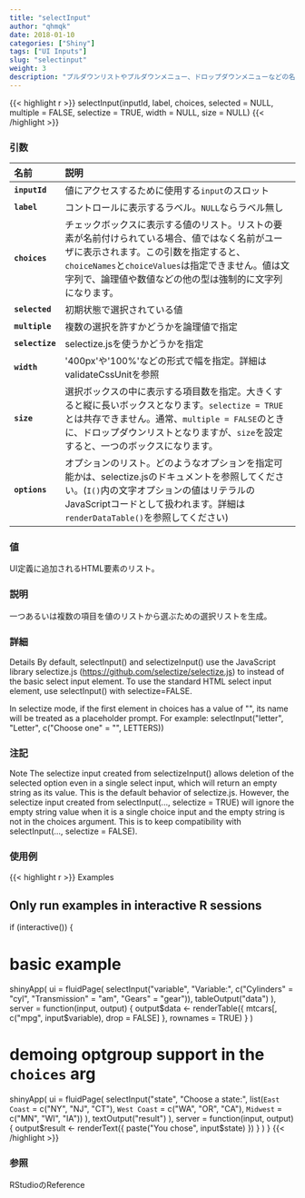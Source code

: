 ```yaml
---
title: "selectInput"
author: "qhmqk"
date: 2018-01-10
categories: ["Shiny"]
tags: ["UI Inputs"]
slug: "selectinput"
weight: 3
description: "プルダウンリストやプルダウンメニュー、ドロップダウンメニューなどの名前で呼ばれるクリックすることで、下側に選択肢が広がり、その中から1つを選択します。英語では、select list controlです。"
---
```


{{< highlight r >}}
selectInput(inputId, label, choices, selected = NULL, multiple = FALSE, selectize = TRUE, width = NULL, size = NULL)
{{< /highlight >}}

### 引数

|名前|説明|
|:--|:--|
|**`inputId`**|値にアクセスするために使用する`input`のスロット|
|**`label`**|コントロールに表示するラベル。`NULL`ならラベル無し|
|**`choices`**|チェックボックスに表示する値のリスト。リストの要素が名前付けられている場合、値ではなく名前がユーザに表示されます。この引数を指定すると、`choiceNames`と`choiceValues`は指定できません。値は文字列で、論理値や数値などの他の型は強制的に文字列になります。|
|**`selected`**|初期状態で選択されている値|
|**`multiple`**|複数の選択を許すかどうかを論理値で指定|
|**`selectize`**|selectize.jsを使うかどうかを指定|
|**`width`**|'400px'や'100%'などの形式で幅を指定。詳細はvalidateCssUnitを参照|
|**`size`**|選択ボックスの中に表示する項目数を指定。大きくすると縦に長いボックスとなります。`selectize = TRUE`とは共存できません。通常、`multiple = FALSE`のときに、ドロップダウンリストとなりますが、`size`を設定すると、一つのボックスになります。|
|**`options`**|オプションのリスト。どのようなオプションを指定可能かは、selectize.jsのドキュメントを参照してください。(`I()`内の文字オプションの値はリテラルのJavaScriptコードとして扱われます。詳細は`renderDataTable()`を参照してください)|


### 値

UI定義に追加されるHTML要素のリスト。

### 説明

一つあるいは複数の項目を値のリストから選ぶための選択リストを生成。

### 詳細


Details
By default, selectInput() and selectizeInput() use the JavaScript library selectize.js (https://github.com/selectize/selectize.js) to instead of the basic select input element. To use the standard HTML select input element, use selectInput() with selectize=FALSE.

In selectize mode, if the first element in choices has a value of "", its name will be treated as a placeholder prompt. For example: selectInput("letter", "Letter", c("Choose one" = "", LETTERS))

### 注記

Note
The selectize input created from selectizeInput() allows deletion of the selected option even in a single select input, which will return an empty string as its value. This is the default behavior of selectize.js. However, the selectize input created from selectInput(..., selectize = TRUE) will ignore the empty string value when it is a single choice input and the empty string is not in the choices argument. This is to keep compatibility with selectInput(..., selectize = FALSE).

### 使用例

{{< highlight r >}}
Examples
## Only run examples in interactive R sessions
if (interactive()) {

# basic example
shinyApp(
  ui = fluidPage(
    selectInput("variable", "Variable:",
                c("Cylinders" = "cyl",
                  "Transmission" = "am",
                  "Gears" = "gear")),
    tableOutput("data")
  ),
  server = function(input, output) {
    output$data <- renderTable({
      mtcars[, c("mpg", input$variable), drop = FALSE]
    }, rownames = TRUE)
  }
)

# demoing optgroup support in the `choices` arg
shinyApp(
  ui = fluidPage(
    selectInput("state", "Choose a state:",
      list(`East Coast` = c("NY", "NJ", "CT"),
           `West Coast` = c("WA", "OR", "CA"),
           `Midwest` = c("MN", "WI", "IA"))
    ),
    textOutput("result")
  ),
  server = function(input, output) {
    output$result <- renderText({
      paste("You chose", input$state)
    })
  }
)
}
{{< /highlight >}}

### 参照

RStudioのReference

